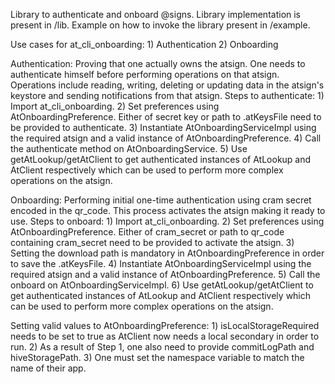 Library to authenticate and onboard @signs. Library implementation is present in /lib. Example on how to invoke the library present in /example.

Use cases for at_cli_onboarding:
    1) Authentication
    2) Onboarding

Authentication: Proving that one actually owns the atsign. One needs to authenticate himself before performing operations on that atsign. Operations include reading, writing, deleting or updating data in the atsign's keystore and sending notifications from that atsign.
    Steps to authenticate: 
        1) Import at_cli_onboarding.
        2) Set preferences using AtOnboardingPreference. Either of secret key or path to .atKeysFile need to be provided to authenticate.
        3) Instantiate AtOnboardingServiceImpl using the required atsign and a valid instance of AtOnboardingPreference.
        4) Call the authenticate method on AtOnboardingService.
        5) Use getAtLookup/getAtClient to get authenticated instances of AtLookup and AtClient respectively which can be used to perform more complex operations on the atsign.

Onboarding: Performing initial one-time authentication using cram secret encoded in the qr_code. This process activates the atsign making it ready to use.
    Steps to onboard:
        1) Import at_cli_onboarding.
        2) Set preferences using AtOnboardingPreference. Either of cram_secret or path to qr_code containing cram_secret need to be provided to activate the atsign.
        3) Setting the download path is mandatory in AtOnboardingPreference in order to save the .atKeysFile.
        4) Instantiate AtOnboardingServiceImpl using the required atsign and a valid instance of AtOnboardingPreference.
        5) Call the onboard on AtOnboardingServiceImpl.
        6) Use getAtLookup/getAtClient to get authenticated instances of AtLookup and AtClient respectively which can be used to perform more complex operations on the atsign.

Setting valid values to AtOnboardingPreference:
    1) isLocalStorageRequired needs to be set to true as AtClient now needs a local secondary in order to run.
    2) As a result of Step 1, one also need to provide commitLogPath and hiveStoragePath.
    3) One must set the namespace variable to match the name of their app.